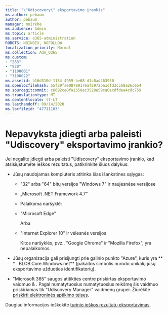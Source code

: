 ```yaml
---
title: "\"Udiscovery\" eksportavimo įrankis"
ms.author: pebaum
author: pebaum
manager: mnirkhe
ms.audience: Admin
ms.topic: article
ms.service: o365-administration
ROBOTS: NOINDEX, NOFOLLOW
localization_priority: Normal
ms.collection: Adm_O365
ms.custom:
- "263"
- "928"
- "1100001"
- "3100022"
ms.assetid: b16d310d-1134-4959-be68-d1c0ad463930
ms.openlocfilehash: 55f29fae0878917eaf2972ba1dfd3c5b8a26ce54
ms.sourcegitcommit: c6692ce0fa1358ec3529e59ca0ecdfdea4cdc759
ms.translationtype: MT
ms.contentlocale: lt-LT
ms.lasthandoff: 09/14/2020
ms.locfileid: "47711103"
---
```

# <a name="cant-install-or-run-the-ediscovery-export-tool"></a>Nepavyksta įdiegti arba paleisti "Udiscovery" eksportavimo įrankio?

Jei negalite įdiegti arba paleisti "Udiscovery" eksportavimo įrankio, kad atsisiųstumėte ieškos rezultatus, patikrinkite šiuos dalykus:
  
- Jūsų naudojamas kompiuteris atitinka šias išankstines sąlygas:

  - "32" arba "64" bitų versijos "Windows 7" ir naujesnėse versijose

  - „Microsoft .NET Framework 4.7“

  - Palaikoma naršyklė:

  - "Microsoft Edge"

    Arba

  - "Internet Explorer 10" ir vėlesnės versijos

    Kitos naršyklės, pvz., "Google Chrome" ir "Mozilla Firefox", yra nepalaikomos.

- Jūsų organizacija gali prisijungti prie galinio punkto "Azure", kuris yra ** \* . BLOB.Core.Windows.net** (pakaitos simbolis nurodo unikalų jūsų eksportavimo užduoties identifikatorių).

- "Microsoft 365" saugos atitikties centre priskirtas eksportavimo vaidmuo &amp; . Pagal numatytuosius numatytuosius reikšmę šis vaidmuo priskiriamas tik "Udiscovery Manager" vaidmenų grupei. Žiūrėkite [priskirti elektroninės aptikimo teises](https://docs.microsoft.com/microsoft-365/compliance/assign-ediscovery-permissions).

Daugiau informacijos ieškokite [turinio ieškos rezultatų eksportavimas](https://docs.microsoft.com/microsoft-365/compliance/export-search-results).
  